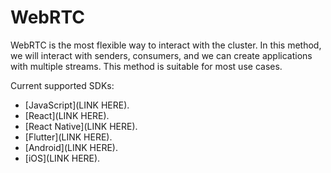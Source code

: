 # WebRTC

WebRTC is the most flexible way to interact with the cluster. In this method, we will interact with senders, consumers, and we can create applications with multiple streams. This method is suitable for most use cases.

Current supported SDKs:

- [JavaScript](LINK HERE).
- [React](LINK HERE).
- [React Native](LINK HERE).
- [Flutter](LINK HERE).
- [Android](LINK HERE).
- [iOS](LINK HERE).
